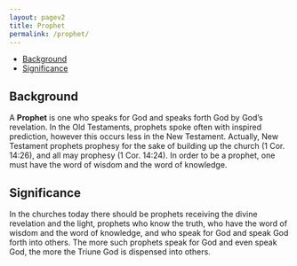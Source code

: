 ```yaml
---
layout: pagev2
title: Prophet
permalink: /prophet/
---
```

- [Background](#background)
- [Significance](#significance)

## Background

A **Prophet** is one who speaks for God and speaks forth God by God’s revelation. In the Old Testaments, prophets spoke often with inspired prediction, however this occurs less in the New Testament. Actually, New Testament prophets prophesy for the sake of building up the church (1 Cor. 14:26), and all may prophesy (1 Cor. 14:24). In order to be a prophet, one must have the word of wisdom and the word of knowledge. 

## Significance

In the churches today there should be prophets receiving the divine revelation and the light, prophets who know the truth, who have the word of wisdom and the word of knowledge, and who speak for God and speak God forth into others. The more such prophets speak for God and even speak God, the more the Triune God is dispensed into others.